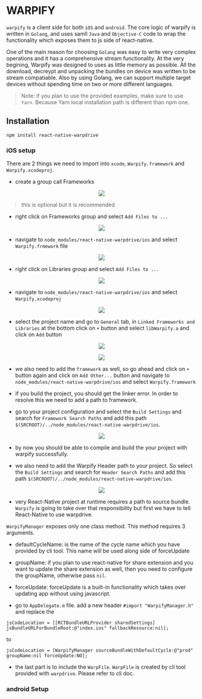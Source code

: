 # WARPIFY

`warpify` is a client side for both `iOS` and `android`. The core logic of warpify is written in `Golang`, and uses samll `Java` and `Objective-C` code 
to wrap the functionality which exposes them to js side of react-native.

One of the main reason for choosing `Golang` was easy to write very complex operations and it has a comprehensive stream functionality. At the very begining, 
Warpify was designed to uses as little memory as possible. All the download, decreypt and unpacking the bundles on device was written to be stream compatiable.
Also by using Golang, we can support multiple target devices without spending time on two or more different languages.

> Note: if you plan to use the provided examples, make sure to use `Yarn`. Because Yarn local installation path is different than npm one.

## Installation

```
npm install react-native-warpdrive
```

### iOS setup

There are 2 things we need to import into `xcode`, `Warpify.framework` and `Warpify.xcodeproj`.

- create a group call Frameworks

<p align="center">
    <img src ="https://github.com/pressly/warpdrive/raw/master/docs/images/ios-step1.png" />
</p>

> this is optional but it is recommended

- right click on Frameworks group and select `Add Files to ...`

<p align="center">
    <img src ="https://github.com/pressly/warpdrive/raw/master/docs/images/ios-step2.png" />
</p>

- navigate to `node_modules/react-native-warpdrive/ios` and select `Warpify.frmework` file

<p align="center">
    <img src ="https://github.com/pressly/warpdrive/raw/master/docs/images/ios-step3.png" />
</p>

- right click on Libraries group and select `Add Files to ...`

<p align="center">
    <img src ="https://github.com/pressly/warpdrive/raw/master/docs/images/ios-step4.png" />
</p>

- navigate to `node_modules/react-native-warpdrive/ios` and select `Warpify.xcodeproj`

<p align="center">
    <img src ="https://github.com/pressly/warpdrive/raw/master/docs/images/ios-step5.png" />
</p>

- select the project name and go to `General` tab, in `Linked Frameworks and Libraries` at the bottom click on `+` button and select `libWarpify.a` and click on `Add` button

<p align="center">
    <img src ="https://github.com/pressly/warpdrive/raw/master/docs/images/ios-step6.png" />
</p>

<p align="center">
    <img src ="https://github.com/pressly/warpdrive/raw/master/docs/images/ios-step7.png" />
</p>

- we also need to add the `framework` as well, so go ahead and click on `+` button again and click on `Add Other...` button and navigate to `node_modules/react-native-warpdrive/ios` and select `Warpify.framework`

- if you build the project, you should get the linker error. In order to resolve this we need to add a path to framework.

- go to your project configuration and select the `Build Settings` and search for `Framework Search Paths` and add this path `$(SRCROOT)/../node_modules/react-native-warpdrive/ios`.

<p align="center">
    <img src ="https://github.com/pressly/warpdrive/raw/master/docs/images/ios-step8.png" />
</p>

- by now you should be able to compile and build the your project with warpify successfully.

- we also need to add the Warpify Header path to your project. So select the `Build Settings` and search for `Header Search Paths` and add this path `$(SRCROOT)/../node_modules/react-native-warpdrive/ios`.

<p align="center">
    <img src ="https://github.com/pressly/warpdrive/raw/master/docs/images/ios-step9.png" />
</p>

- very React-Native project at runtime requires a path to source bundle. `Warpify` is going to take over that responsibility but first we have to tell React-Native to use warpdrive.

`WarpifyManager` exposes only one class method. This method requires 3 arguments.

- defaultCycleName: is the name of the cycle name which you have provided by cli tool. This name will be used along side of forceUpdate
- groupName: if you plan to use react-native for share extension and you want to update the share extension as well, then you need to configure the groupName, otherwise pass `nil`.
- forceUpdate: forceUpdate is a built-in functionality which takes over updating app without using javascript.

- go to `AppDelegate.m` file. add a new header `#import "WarpifyManager.h"` and replace the 

```obj-c
jsCodeLocation = [[RCTBundleURLProvider sharedSettings] jsBundleURLForBundleRoot:@"index.ios" fallbackResource:nil];
```

to

```obj-c
jsCodeLocation = [WarpifyManager sourceBundleWithDefaultCycle:@"prod" groupName:nil forceUpdate:NO];
```

- the last part is to include the `WarpFile`. `WarpFile` is created by cli tool provided with `warpdrive`. Please refer to cli doc.

### android Setup